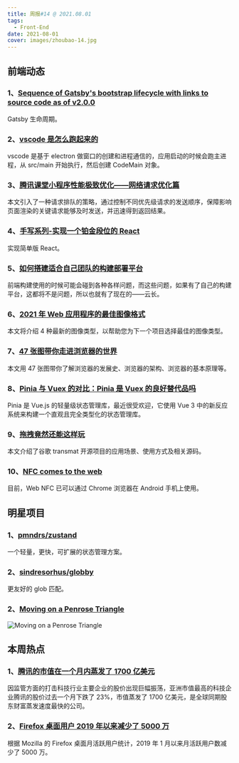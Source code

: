 ```yaml
---
title: 周报#14 @ 2021.08.01
tags:
  - Front-End
date: 2021-08-01
cover: images/zhoubao-14.jpg
---
```


## 前端动态

### 1、[Sequence of Gatsby's bootstrap lifecycle with links to source code as of v2.0.0](https://gist.github.com/sw-yx/09306ec03df7b4cd8e7469bb74c078fb)

Gatsby 生命周期。

### 2、[vscode 是怎么跑起来的](https://juejin.cn/post/6987420993568374797)

vscode 是基于 electron 做窗口的创建和进程通信的，应用启动的时候会跑主进程，从 src/main 开始执行，然后创建 CodeMain 对象。

### 3、[腾讯课堂小程序性能极致优化——网络请求优化篇](https://mp.weixin.qq.com/s/g2mLpWhGsrMEud-i8xD6YQ)

本文引入了一种请求排队的策略，通过控制不同优先级请求的发送顺序，保障影响页面渲染的关键请求能够及时发送，并迅速得到返回结果。

### 4、[手写系列-实现一个铂金段位的 React](https://www.cnblogs.com/o2team/p/15046943.html)

实现简单版 React。

### 5、[如何搭建适合自己团队的构建部署平台](https://juejin.cn/post/6987140782595506189)

前端构建使用的时候可能会碰到各种各样问题，而这些问题，如果有了自己的构建平台，这都将不是问题，所以也就有了现在的——云长。

### 6、[2021 年 Web 应用程序的最佳图像格式](https://mp.weixin.qq.com/s/KQgp_4l0h3F9X5qDUHkkrQ)

本文将介绍 4 种最新的图像类型，以帮助您为下一个项目选择最佳的图像类型。

### 7、[47 张图带你走进浏览器的世界](https://king-hcj.github.io/2021/07/11/web-browser/)

本文用 47 张图带你了解浏览器的发展史、浏览器的架构、浏览器的基本原理等。

### 8、[Pinia 与 Vuex 的对比：Pinia 是 Vuex 的良好替代品吗](https://segmentfault.com/a/1190000040368602)

Pinia 是 Vue.js 的轻量级状态管理库，最近很受欢迎，它使用 Vue 3 中的新反应系统来构建一个直观且完全类型化的状态管理库。

### 9、[拖拽竟然还能这样玩](https://juejin.cn/post/6984587700951056414)

本文介绍了谷歌 transmat 开源项目的应用场景、使用方式及相关源码。

### 10、[NFC comes to the web](https://cxlabs.sap.com/2021/07/27/nfc-comes-to-the-web/)

目前，Web NFC 已可以通过 Chrome 浏览器在 Android 手机上使用。

## 明星项目

### 1、[pmndrs/zustand](https://github.com/pmndrs/zustand)

一个轻量，更快，可扩展的状态管理方案。

### 2、[sindresorhus/globby](https://github.com/sindresorhus/globby)

更友好的 glob 匹配。

### 2、[Moving on a Penrose Triangle](https://codepen.io/amit_sheen/pen/gOWXMJp)

![Moving on a Penrose Triangle](https://camo.githubusercontent.com/fa24a0af0d594a25210d2f4a63d628e60deaf2254eead434243d4f88474255d0/68747470733a2f2f6373732d7765656b6c792e636f6d2f77702d636f6e74656e742f75706c6f6164732f323032312f30372f6d6f76696e672d6f6e2d612d70656e726f73652d747269616e676c652e6a7067)

## 本周热点

### 1、[腾讯的市值在一个月内蒸发了 1700 亿美元](https://www.solidot.org/story?sid=68415)

因监管方面的打击科技行业主要企业的股价出现巨幅振荡，亚洲市值最高的科技企业腾讯的股价过去一个月下跌了 23%，市值蒸发了 1700 亿美元，是全球同期股东财富蒸发速度最快的公司。

### 2、[Firefox 桌面用户 2019 年以来减少了 5000 万](https://www.solidot.org/story?sid=68427)

根据 Mozilla 的 Firefox 桌面月活跃用户统计，2019 年 1 月以来月活跃用户数减少了 5000 万。

